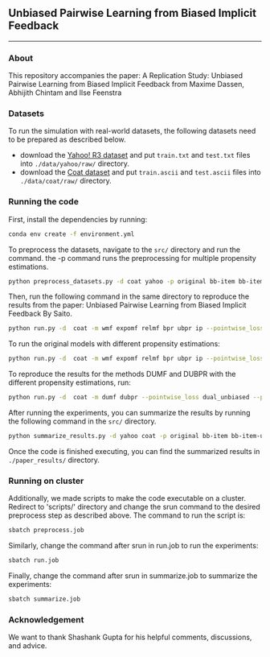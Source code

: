 ## Unbiased Pairwise Learning from Biased Implicit Feedback

---

### About

This repository accompanies the paper: A Replication Study: Unbiased Pairwise Learning from Biased Implicit Feedback
from Maxime Dassen, Abhijith Chintam and Ilse Feenstra

<!-- If you find this code useful in your research then please cite:

```
@
``` -->

### Datasets
To run the simulation with real-world datasets, the following datasets need to be prepared as described below.

- download the [Yahoo! R3 dataset](https://webscope.sandbox.yahoo.com/catalog.php?datatype=r) and put `train.txt` and `test.txt` files into `./data/yahoo/raw/` directory.
- download the [Coat dataset](https://www.cs.cornell.edu/~schnabts/mnar/) and put `train.ascii` and `test.ascii` files into `./data/coat/raw/` directory.

### Running the code
First, install the dependencies by running:

```bash
conda env create -f environment.yml
```
To preprocess the datasets, navigate to the `src/` directory and run the command. the -p command runs the preprocessing for multiple propensity estimations.

```bash
python preprocess_datasets.py -d coat yahoo -p original bb-item bb-item-user
```

Then, run the following command in the same directory to reproduce the results from the paper: Unbiased Pairwise Learning from Biased Implicit Feedback By Saito.

```bash
python run.py -d  coat -m wmf expomf relmf bpr ubpr ip --pointwise_loss original --pairwise_loss original -p original -r 10
```
To run the original models with different propensity estimations:

```bash
python run.py -d  coat -m wmf expomf relmf bpr ubpr ip --pointwise_loss original --pairwise_loss original -p bb-item bb-item-user -r 10
```

To reproduce the results for the methods DUMF and DUBPR with the different propensity estimations, run: 

```bash
python run.py -d  coat -m dumf dubpr --pointwise_loss dual_unbiased --pairwise_loss dual_unbiased -p original bb-item bb-item-user -r 10
```

After running the experiments, you can summarize the results by running the following command in the `src/` directory.

```bash
python summarize_results.py -d yahoo coat -p original bb-item bb-item-user
```

Once the code is finished executing, you can find the summarized results in `./paper_results/` directory.

### Running on cluster
Additionally, we made scripts to make the code executable on a cluster. Redirect to 'scripts/' directory and change the srun command to the desired preprocess step as described above.
The command to run the script is:
```bash
sbatch preprocess.job
```
Similarly, change the command after srun in run.job to run the experiments:
```bash
sbatch run.job
```
Finally, change the command after srun in summarize.job to summarize the experiments:
```bash
sbatch summarize.job
```


### Acknowledgement

We want to thank Shashank Gupta for his helpful comments, discussions, and advice.

